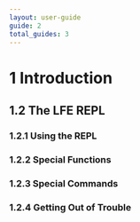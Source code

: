 ```yaml
---
layout: user-guide
guide: 2
total_guides: 3
---
```

# 1 Introduction

## 1.2 The LFE REPL

### 1.2.1 Using the REPL

### 1.2.2 Special Functions

### 1.2.3 Special Commands

### 1.2.4 Getting Out of Trouble
